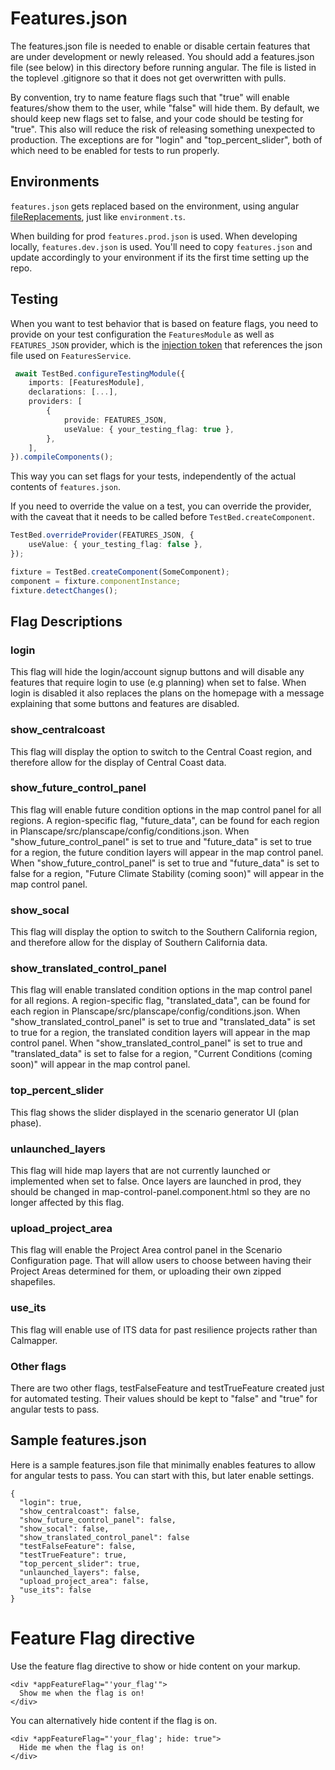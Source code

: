 # Features.json
The features.json file is needed to enable or disable certain features that are
under development or newly released.  You should add a features.json file (see
below) in this directory before running angular.  The file is listed in the
toplevel .gitignore so that it does not get overwritten with pulls.

By convention, try to name feature flags such that "true" will enable features/show them to the user, while "false" will hide them.  By default, we should keep new flags
set to false, and your code should be testing for "true".  This also will
reduce the risk of releasing something unexpected to production.
The exceptions are for "login" and "top_percent_slider", both of which need to
be enabled for tests to run properly.

## Environments

`features.json` gets replaced based on the environment, using angular [fileReplacements](https://angular.io/guide/build#configure-target-specific-file-replacements), just like `environment.ts`.

When building for prod `features.prod.json` is used. When developing locally, `features.dev.json` is used. You'll need to copy `features.json` and update accordingly to your environment if its the first time setting up the repo.
 
## Testing
When you want to test behavior that is based on feature flags, you need to provide on your test configuration the `FeaturesModule` as well as `FEATURES_JSON` provider, which is the [injection token](https://angular.io/guide/dependency-injection-in-action) that references the json file used on `FeaturesService`.
```typescript
 await TestBed.configureTestingModule({
    imports: [FeaturesModule],
    declarations: [...],
    providers: [
        {
            provide: FEATURES_JSON,
            useValue: { your_testing_flag: true },
        },
    ],
}).compileComponents();
```

This way you can set flags for your tests, independently of the actual contents of `features.json`.

If you need to override the value on a test, you can override the provider, with the caveat that it needs to be called before `TestBed.createComponent`.

```typescript
TestBed.overrideProvider(FEATURES_JSON, {
    useValue: { your_testing_flag: false },
});

fixture = TestBed.createComponent(SomeComponent);
component = fixture.componentInstance;
fixture.detectChanges();

```

## Flag Descriptions

### login
This flag will hide the login/account signup buttons and will disable any
features that require login to use (e.g planning) when set to false. When login
is disabled it also replaces the plans on the homepage with a message
explaining that some buttons and features are disabled.  

### show_centralcoast
This flag will display the option to switch to the Central Coast region,
and therefore allow for the display of Central Coast data.

### show_future_control_panel
This flag will enable future condition options in the map control panel for all regions. A region-specific flag, "future_data", can be found for each region in Planscape/src/planscape/config/conditions.json. When "show_future_control_panel" is set to true and "future_data" is set to true for a region, the future condition layers will appear in the map control panel. When "show_future_control_panel" is set to true and "future_data" is set to false for a region, "Future Climate Stability (coming soon)" will appear in the map control panel. 

### show_socal
This flag will display the option to switch to the Southern California region,
and therefore allow for the display of Southern California data.

### show_translated_control_panel
This flag will enable translated condition options in the map control panel for all regions. A region-specific flag, "translated_data", can be found for each region in Planscape/src/planscape/config/conditions.json. When "show_translated_control_panel" is set to true and "translated_data" is set to true for a region, the translated condition layers will appear in the map control panel. When "show_translated_control_panel" is set to true and "translated_data" is set to false for a region, "Current Conditions (coming soon)" will appear in the map control panel. 

### top_percent_slider
This flag shows the slider displayed in the scenario generator UI (plan phase).

### unlaunched_layers
This flag will hide map layers that are not currently launched or implemented
when set to false. Once layers are launched in prod, they should be changed in
map-control-panel.component.html so they are no longer affected by this flag.

###  upload_project_area
This flag will enable the Project Area control panel in the Scenario Configuration page. That will allow users to choose between having their Project Areas determined for them, or uploading their own zipped shapefiles. 

### use_its
This flag will enable use of ITS data for past resilience projects rather than
Calmapper.

### Other flags
There are two other flags, testFalseFeature and testTrueFeature created just for
automated testing.  Their values should be kept to "false" and "true" for
angular tests to pass.

## Sample features.json
Here is a sample features.json file that minimally enables features to allow
for angular tests to pass.  You can start with this, but later enable settings.
```
{
  "login": true,
  "show_centralcoast": false,
  "show_future_control_panel": false,
  "show_socal": false,
  "show_translated_control_panel": false
  "testFalseFeature": false,
  "testTrueFeature": true,
  "top_percent_slider": true,
  "unlaunched_layers": false,
  "upload_project_area": false,
  "use_its": false
}
```

# Feature Flag directive

Use the feature flag directive to show or hide content on your markup.

```angular2html
<div *appFeatureFlag="'your_flag'">
  Show me when the flag is on!
</div>
```
You can alternatively hide content if the flag is on.

```angular2html
<div *appFeatureFlag="'your_flag'; hide: true">
  Hide me when the flag is on!
</div>
```
